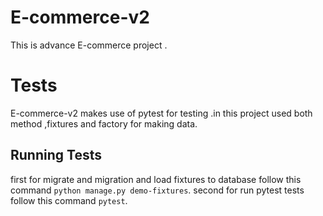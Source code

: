 # E-commerce-v2
This is advance E-commerce project .

# Tests
E-commerce-v2 makes use of pytest for testing .in this project used both method ,fixtures and factory for making data.
## Running Tests
first for migrate and migration and load fixtures to database follow this command `python manage.py demo-fixtures`.
second for run pytest tests follow this command `pytest`.
